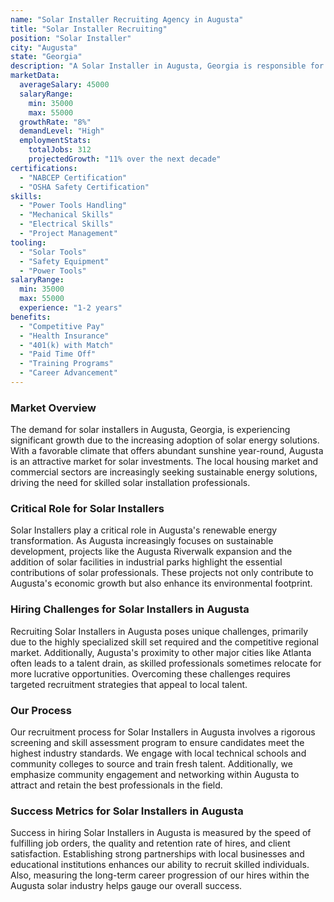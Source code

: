 ```yaml
---
name: "Solar Installer Recruiting Agency in Augusta"
title: "Solar Installer Recruiting"
position: "Solar Installer"
city: "Augusta"
state: "Georgia"
description: "A Solar Installer in Augusta, Georgia is responsible for installing, assembling, and maintaining solar panel systems on rooftops or other structures."
marketData:
  averageSalary: 45000
  salaryRange:
    min: 35000
    max: 55000
  growthRate: "8%"
  demandLevel: "High"
  employmentStats:
    totalJobs: 312
    projectedGrowth: "11% over the next decade"
certifications:
  - "NABCEP Certification"
  - "OSHA Safety Certification"
skills:
  - "Power Tools Handling"
  - "Mechanical Skills"
  - "Electrical Skills"
  - "Project Management"
tooling:
  - "Solar Tools"
  - "Safety Equipment"
  - "Power Tools"
salaryRange:
  min: 35000
  max: 55000
  experience: "1-2 years"
benefits:
  - "Competitive Pay"
  - "Health Insurance"
  - "401(k) with Match"
  - "Paid Time Off"
  - "Training Programs"
  - "Career Advancement"
---
```


### Market Overview
The demand for solar installers in Augusta, Georgia, is experiencing significant growth due to the increasing adoption of solar energy solutions. With a favorable climate that offers abundant sunshine year-round, Augusta is an attractive market for solar investments. The local housing market and commercial sectors are increasingly seeking sustainable energy solutions, driving the need for skilled solar installation professionals.

### Critical Role for Solar Installers
Solar Installers play a critical role in Augusta's renewable energy transformation. As Augusta increasingly focuses on sustainable development, projects like the Augusta Riverwalk expansion and the addition of solar facilities in industrial parks highlight the essential contributions of solar professionals. These projects not only contribute to Augusta's economic growth but also enhance its environmental footprint.

### Hiring Challenges for Solar Installers in Augusta
Recruiting Solar Installers in Augusta poses unique challenges, primarily due to the highly specialized skill set required and the competitive regional market. Additionally, Augusta's proximity to other major cities like Atlanta often leads to a talent drain, as skilled professionals sometimes relocate for more lucrative opportunities. Overcoming these challenges requires targeted recruitment strategies that appeal to local talent.

### Our Process
Our recruitment process for Solar Installers in Augusta involves a rigorous screening and skill assessment program to ensure candidates meet the highest industry standards. We engage with local technical schools and community colleges to source and train fresh talent. Additionally, we emphasize community engagement and networking within Augusta to attract and retain the best professionals in the field.

### Success Metrics for Solar Installers in Augusta
Success in hiring Solar Installers in Augusta is measured by the speed of fulfilling job orders, the quality and retention rate of hires, and client satisfaction. Establishing strong partnerships with local businesses and educational institutions enhances our ability to recruit skilled individuals. Also, measuring the long-term career progression of our hires within the Augusta solar industry helps gauge our overall success.